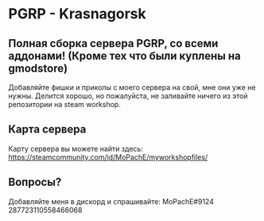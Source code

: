 # PGRP - Krasnagorsk

## Полная сборка сервера PGRP, со всеми аддонами! (Кроме тех что были куплены на gmodstore)
Добавляйте фишки и приколы с моего сервера на свой, мне они уже не нужны.
Делится хорошо, но пожалуйста, не заливайте ничего из этой репозитории на steam workshop.

## Карта сервера
Карту сервера вы можете найти здесь:
https://steamcommunity.com/id/MoPachE/myworkshopfiles/

## Вопросы?
Добавляйте меня в дискорд и спрашивайте:
MoPachE#9124
287723110558466068
